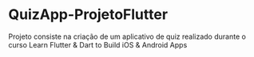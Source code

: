 # QuizApp-ProjetoFlutter
Projeto consiste na criação de um aplicativo de quiz realizado durante o curso Learn Flutter &amp; Dart to Build iOS &amp; Android Apps
